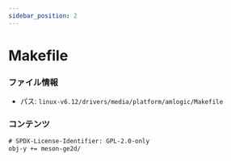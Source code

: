 ```yaml
---
sidebar_position: 2
---
```

# Makefile

### ファイル情報

- パス: `linux-v6.12/drivers/media/platform/amlogic/Makefile`

### コンテンツ

```txt
# SPDX-License-Identifier: GPL-2.0-only
obj-y += meson-ge2d/

```
